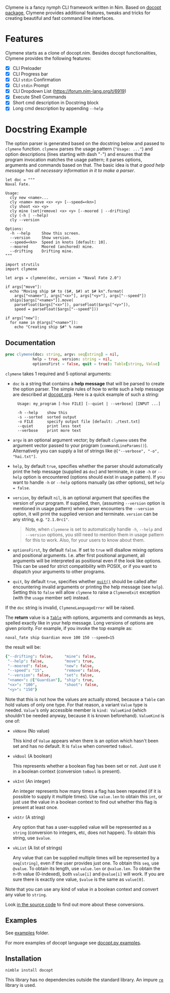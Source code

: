 Clymene is a fancy nymph CLI framework written in Nim. Based on [docopt package](https://github.com/docopt/docopt.nim), Clymene provides additional features, tweaks and tricks for creating beautiful and fast command line interfaces.

# Features
Clymene starts as a clone of docopt.nim. Besides docopt functionalities, Clymene provides the following features:

- [x] CLI Preloader
- [x] CLI Progress bar
- [x] CLI `stdin` Confirmation
- [x] CLI `stdin` Prompt
- [x] CLI Dropdown List (https://forum.nim-lang.org/t/6919)
- [x] Execute Shell Commands
- [x] Short cmd description in Docstring block
- [x] Long cmd description by appending `--help`

# Docstring Example
The option parser is generated based on the docstring below and passed to `clymene` function. `clymene` parses the usage pattern (`"Usage: ..."`) and option descriptions (lines starting with dash "`-`") and ensures that the program invocation matches the usage pattern; it parses options, arguments and commands based on that. The basic idea is that *a good help message has all necessary information in it to make a parser*.

```
let doc = """
Naval Fate.

Usage:
  cly new <name>...
  cly <name> move <x> <y> [--speed=<kn>]
  cly shoot <x> <y>
  cly mine (set|remove) <x> <y> [--moored | --drifting]
  cly (-h | --help)
  cly --version

Options:
  -h --help     Show this screen.
  --version     Show version.
  --speed=<kn>  Speed in knots [default: 10].
  --moored      Moored (anchored) mine.
  --drifting    Drifting mine.
"""

import strutils
import clymene

let args = clymene(doc, version = "Naval Fate 2.0")

if args["move"]:
  echo "Moving ship $# to ($#, $#) at $# kn".format(
    args["<name>"], args["<x>"], args["<y>"], args["--speed"])
  ships[$args["<name>"]].move(
    parseFloat($args["<x>"]), parseFloat($args["<y>"]),
    speed = parseFloat($args["--speed"]))

if args["new"]: 
  for name in @(args["<name>"]): 
    echo "Creating ship $#" % name 
```


Documentation
-------------

```nim
proc clymene(doc: string, argv: seq[string] = nil,
            help = true, version: string = nil,
            optionsFirst = false, quit = true): Table[string, Value]
```

`clymene` takes 1 required and 5 optional arguments:

- `doc` is a string that contains a **help message** that will be parsed to create the option parser. The simple rules of how to write such a help message are described at [docopt.org][]. Here is a quick example of such a string:

        Usage: my_program [-hso FILE] [--quiet | --verbose] [INPUT ...]

        -h --help    show this
        -s --sorted  sorted output
        -o FILE      specify output file [default: ./test.txt]
        --quiet      print less text
        --verbose    print more text

- `argv` is an optional argument vector; by default `clymene` uses the argument vector passed to your program (`commandLineParams()`). Alternatively you can supply a list of strings like `@["--verbose", "-o", "hai.txt"]`.

- `help`, by default `true`, specifies whether the parser should automatically print the help message (supplied as `doc`) and terminate, in case `-h` or `--help` option is encountered (options should exist in usage pattern). If you want to handle `-h` or `--help` options manually (as other options), set `help = false`.

- `version`, by default `nil`, is an optional argument that specifies the version of your program. If supplied, then, (assuming `--version` option is mentioned in usage pattern) when parser encounters the `--version` option, it will print the supplied version and terminate. `version` can be any string, e.g. `"2.1.0rc1"`.
  > Note, when `clyemene` is set to automatically handle `-h`, `--help` and `--version` options, you still need to mention them in usage pattern for this to work. Also, for your users to know about them.

- `optionsFirst`, by default `false`. If set to `true` will disallow mixing options and positional arguments. I.e. after first positional argument, all arguments will be interpreted as positional even if the look like options. This can be used for strict compatibility with POSIX, or if you want to dispatch your arguments to other programs.

- `quit`, by default `true`, specifies whether [`quit()`][quit] should be called after encountering invalid arguments or printing the help message (see `help`). Setting this to `false` will allow `clymene` to raise a `ClymeneExit` exception (with the `usage` member set) instead.

If the `doc` string is invalid, `ClymeneLanguageError` will be raised.

The **return** value is a [`Table`][table] with options, arguments and commands as keys, spelled exactly like in your help message. Long versions of options are given priority. For example, if you invoke the top example as:

    naval_fate ship Guardian move 100 150 --speed=15

the result will be:

```nim
{"--drifting": false,     "mine": false,
 "--help": false,         "move": true,
 "--moored": false,       "new": false,
 "--speed": "15",         "remove": false,
 "--version": false,      "set": false,
 "<name>": @["Guardian"], "ship": true,
 "<x>": "100",            "shoot": false,
 "<y>": "150"}
```

Note that this is not how the values are actually stored, because a `Table` can hold values of only one type. For that reason, a variant `Value` type is needed. `Value`'s only accessible member is `kind: ValueKind` (which shouldn't be needed anyway, because it is known beforehand). `ValueKind` is one of:

- `vkNone` (No value)

  This kind of `Value` appears when there is an option which hasn't been set and has no default. It is `false` when converted `toBool`.

- `vkBool` (A boolean)

  This represents whether a boolean flag has been set or not. Just use it in a boolean context (conversion `toBool` is present).

- `vkInt` (An integer)

  An integer represents how many times a flag has been repeated (if it is possible to supply it multiple times). Use `value.len` to obtain this `int`, or just use the value in a boolean context to find out whether this flag is present at least once.

- `vkStr` (A string)

  Any option that has a user-supplied value will be represented as a `string` (conversion to integers, etc, does not happen). To obtain this string, use `$value`.

- `vkList` (A list of strings)

  Any value that can be supplied multiple times will be represented by a `seq[string]`, even if the user provides just one. To obtain this `seq`, use `@value`. To obtain its length, use `value.len` or `@value.len`. To obtain the n-th value (0-indexed), both `value[i]` and `@value[i]` will work. If you are sure there is exactly one value, `$value` is the same as `value[0]`.

Note that you can use any kind of value in a boolean context and convert any value to `string`.

Look [in the source code](src/clymene/value.nim) to find out more about these conversions.


Examples
--------

See [examples](examples) folder.

For more examples of docopt language see [docopt.py examples][].


Installation
------------

    nimble install docopt

This library has no dependencies outside the standard library. An impure [`re`][re] library is used.





[docopt.org]: http://docopt.org/
[docopt.py]: https://github.com/docopt/docopt
[docopt.py examples]: https://github.com/docopt/docopt/tree/master/examples
[nim]: http://nim-lang.org/
[re]: https://nim-lang.org/docs/re.html
[table]: https://nim-lang.org/docs/tables.html
[quit]: https://nim-lang.org/docs/system.html#quit%2Cint
